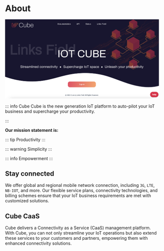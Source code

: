 # About

![landingimage](/landing.png)

::: info Cube
Cube is the new generation IoT platform to auto-pilot your IoT business and supercharge your productivity.

:::


**Our mission statement is:**

::: tip Productivity
:::

::: warning Simplicity
:::

::: info Empowerment
:::


## Stay connected
We offer global and regional mobile network connection, including `3G`, `LTE`, `NB-IOT`, and more. Our flexible service plans, connectivity technologies, and billing schemes ensure that your IoT business requirements are met with customized solutions.


## Cube CaaS
Cube delivers a Connectivity as a Service (CaaS) management platform. With Cube, you can not only streamline your IoT operations but also extend these services to your customers and partners, empowering them with enhanced connectivity solutions.

